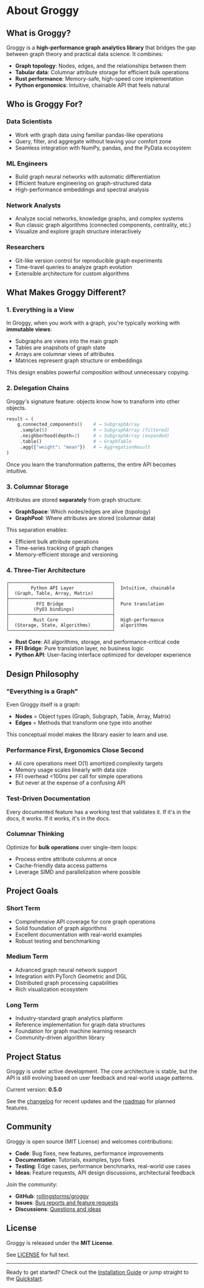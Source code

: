 # About Groggy

## What is Groggy?

Groggy is a **high-performance graph analytics library** that bridges the gap between graph theory and practical data science. It combines:

- **Graph topology**: Nodes, edges, and the relationships between them
- **Tabular data**: Columnar attribute storage for efficient bulk operations
- **Rust performance**: Memory-safe, high-speed core implementation
- **Python ergonomics**: Intuitive, chainable API that feels natural

## Who is Groggy For?

### Data Scientists
- Work with graph data using familiar pandas-like operations
- Query, filter, and aggregate without leaving your comfort zone
- Seamless integration with NumPy, pandas, and the PyData ecosystem

### ML Engineers
- Build graph neural networks with automatic differentiation
- Efficient feature engineering on graph-structured data
- High-performance embeddings and spectral analysis

### Network Analysts
- Analyze social networks, knowledge graphs, and complex systems
- Run classic graph algorithms (connected components, centrality, etc.)
- Visualize and explore graph structure interactively

### Researchers
- Git-like version control for reproducible graph experiments
- Time-travel queries to analyze graph evolution
- Extensible architecture for custom algorithms

## What Makes Groggy Different?

### 1. Everything is a View

In Groggy, when you work with a graph, you're typically working with **immutable views**:
- Subgraphs are views into the main graph
- Tables are snapshots of graph state
- Arrays are columnar views of attributes
- Matrices represent graph structure or embeddings

This design enables powerful composition without unnecessary copying.

### 2. Delegation Chains

Groggy's signature feature: objects know how to transform into other objects.

```python
result = (
    g.connected_components()    # → SubgraphArray
     .sample(5)                 # → SubgraphArray (filtered)
     .neighborhood(depth=2)     # → SubgraphArray (expanded)
     .table()                   # → GraphTable
     .agg({"weight": "mean"})   # → AggregationResult
)
```

Once you learn the transformation patterns, the entire API becomes intuitive.

### 3. Columnar Storage

Attributes are stored **separately** from graph structure:
- **GraphSpace**: Which nodes/edges are alive (topology)
- **GraphPool**: Where attributes are stored (columnar data)

This separation enables:
- Efficient bulk attribute operations
- Time-series tracking of graph changes
- Memory-efficient storage and versioning

### 4. Three-Tier Architecture

```
┌──────────────────────────────────────┐
│        Python API Layer              │  Intuitive, chainable
│  (Graph, Table, Array, Matrix)       │
├──────────────────────────────────────┤
│          FFI Bridge                  │  Pure translation
│         (PyO3 bindings)              │
├──────────────────────────────────────┤
│         Rust Core                    │  High-performance
│  (Storage, State, Algorithms)        │  algorithms
└──────────────────────────────────────┘
```

- **Rust Core**: All algorithms, storage, and performance-critical code
- **FFI Bridge**: Pure translation layer, no business logic
- **Python API**: User-facing interface optimized for developer experience

## Design Philosophy

### "Everything is a Graph"

Even Groggy itself is a graph:
- **Nodes** = Object types (Graph, Subgraph, Table, Array, Matrix)
- **Edges** = Methods that transform one type into another

This conceptual model makes the library easier to learn and use.

### Performance First, Ergonomics Close Second

- All core operations meet O(1) amortized complexity targets
- Memory usage scales linearly with data size
- FFI overhead <100ns per call for simple operations
- But never at the expense of a confusing API

### Test-Driven Documentation

Every documented feature has a working test that validates it. If it's in the docs, it works. If it works, it's in the docs.

### Columnar Thinking

Optimize for **bulk operations** over single-item loops:
- Process entire attribute columns at once
- Cache-friendly data access patterns
- Leverage SIMD and parallelization where possible

## Project Goals

### Short Term
- Comprehensive API coverage for core graph operations
- Solid foundation of graph algorithms
- Excellent documentation with real-world examples
- Robust testing and benchmarking

### Medium Term
- Advanced graph neural network support
- Integration with PyTorch Geometric and DGL
- Distributed graph processing capabilities
- Rich visualization ecosystem

### Long Term
- Industry-standard graph analytics platform
- Reference implementation for graph data structures
- Foundation for graph machine learning research
- Community-driven algorithm library

## Project Status

Groggy is under active development. The core architecture is stable, but the API is still evolving based on user feedback and real-world usage patterns.

Current version: **0.5.0**

See the [changelog](https://github.com/rollingstorms/groggy/releases) for recent updates and the [roadmap](https://github.com/rollingstorms/groggy/milestones) for planned features.

## Community

Groggy is open source (MIT License) and welcomes contributions:

- **Code**: Bug fixes, new features, performance improvements
- **Documentation**: Tutorials, examples, typo fixes
- **Testing**: Edge cases, performance benchmarks, real-world use cases
- **Ideas**: Feature requests, API design discussions, architectural feedback

Join the community:

- **GitHub**: [rollingstorms/groggy](https://github.com/rollingstorms/groggy)
- **Issues**: [Bug reports and feature requests](https://github.com/rollingstorms/groggy/issues)
- **Discussions**: [Questions and ideas](https://github.com/rollingstorms/groggy/discussions)

## License

Groggy is released under the **MIT License**.

See [LICENSE](https://github.com/rollingstorms/groggy/blob/main/LICENSE) for full text.

---

Ready to get started? Check out the [Installation Guide](install.md) or jump straight to the [Quickstart](quickstart.md).
